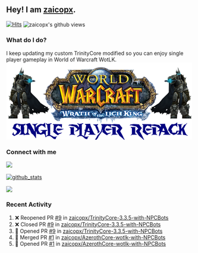 ## Hey! I am [zaicopx](https://Github.com/zaicopx).
[![Hits](https://hits.seeyoufarm.com/api/count/incr/badge.svg?url=https%3A%2F%2Fgithub.com%2Fzaicopx)](https://github.com/zaicopx)
<img align="center" src="https://gpvc.arturio.dev/zaicopx" alt="zaicopx's github views" />

### What do I do?

I keep updating my custom TrinityCore modified so you can enjoy single player gameplay in World of Warcraft WotLK. 
  <img align="center" src="https://github.com/zaicopx/zaicopx/blob/master/WotLK%20Single%20Player%20Repack--resize.png" />
</a>

### Connect with me
[![](https://img.shields.io/badge/zaicopx%20Discord-Connect%20with%20me!-green)](https://discordapp.com/users/zaicopx)

[![github_stats](https://github-readme-stats.vercel.app/api?username=zaicopx&show_icons=true&theme=tokyonight)](https://github.com/zaicopx)

<!--<a href="https://github-readme-stats.zaicopx.vercel.app/api?username=zaicopx&show_icons=true&theme=dark">
  <img align="center" src="https://github-readme-stats.zaicopx.vercel.app/api?username=zaicopx&show_icons=true&theme=dark" />
</a>-->
<a href="https://github-readme-stats.zaicopx.vercel.app/api?username=zaicopx&show_icons=true&theme=dark">
  <img align="center" src="https://github-readme-stats.vercel.app/api/top-langs/?username=zaicopx&layout=compact&theme=dark" />
</a>

### Recent Activity

<!--START_SECTION:activity-->
1. ❌ Reopened PR [#9](https://github.com/zaicopx/TrinityCore-3.3.5-with-NPCBots/pull/9) in [zaicopx/TrinityCore-3.3.5-with-NPCBots](https://github.com/zaicopx/TrinityCore-3.3.5-with-NPCBots)
2. ❌ Closed PR [#9](https://github.com/zaicopx/TrinityCore-3.3.5-with-NPCBots/pull/9) in [zaicopx/TrinityCore-3.3.5-with-NPCBots](https://github.com/zaicopx/TrinityCore-3.3.5-with-NPCBots)
3. 💪 Opened PR [#9](https://github.com/zaicopx/TrinityCore-3.3.5-with-NPCBots/pull/9) in [zaicopx/TrinityCore-3.3.5-with-NPCBots](https://github.com/zaicopx/TrinityCore-3.3.5-with-NPCBots)
4. 🎉 Merged PR [#1](https://github.com/zaicopx/AzerothCore-wotlk-with-NPCBots/pull/1) in [zaicopx/AzerothCore-wotlk-with-NPCBots](https://github.com/zaicopx/AzerothCore-wotlk-with-NPCBots)
5. 💪 Opened PR [#1](https://github.com/zaicopx/AzerothCore-wotlk-with-NPCBots/pull/1) in [zaicopx/AzerothCore-wotlk-with-NPCBots](https://github.com/zaicopx/AzerothCore-wotlk-with-NPCBots)
<!--END_SECTION:activity-->
